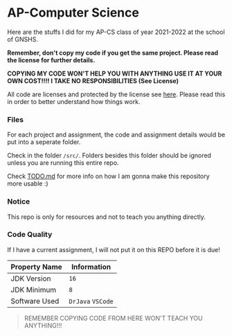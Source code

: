# AP-Computer Science

Here are the stuffs I did for my AP-CS class of year 2021-2022 at the school of GNSHS.

**Remember, don't copy my code if you get the same project. Please read the license for further details.**

**COPYING MY CODE WON'T HELP YOU WITH ANYTHING USE IT AT YOUR OWN COST!!!! I TAKE NO RESPONSIBILITIES (See License)**

All code are licenses and protected by the license see [here](./LICENSE.md). Please read this in order to better understand how things work.

### Files
For each project and assignment, the code and assignment details would be put into a seperate folder.

Check in the folder `/src/`. Folders besides this folder should be ignored unless you are running this entire repo.

Check [TODO.md](./TODO.md) for more info on how I am gonna make this repository more usable :)

### Notice

This repo is only for resources and not to teach you anything directly.

### Code Quality

If I have a current assignment, I will not put it on this REPO before it is due!



| Property Name | Information |
| ------------- | ----------- |
| JDK Version   | `16`        |
| JDK Minimum   | `8`         |
| Software Used | `DrJava` `VSCode`   |


> REMEMBER COPYING CODE FROM HERE WON'T TEACH YOU ANYTHING!!!
